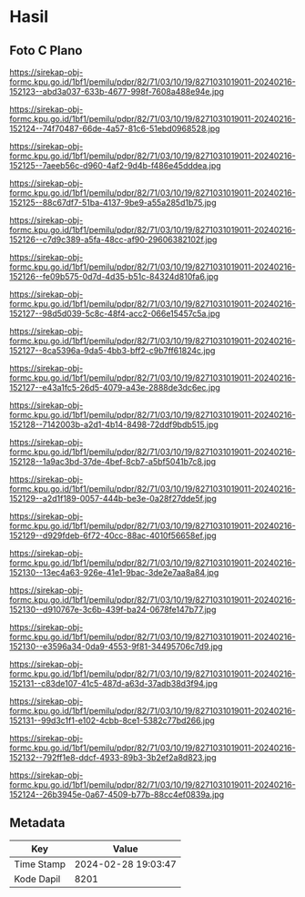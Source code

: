 # Hasil

## Foto C Plano

https://sirekap-obj-formc.kpu.go.id/1bf1/pemilu/pdpr/82/71/03/10/19/8271031019011-20240216-152123--abd3a037-633b-4677-998f-7608a488e94e.jpg

https://sirekap-obj-formc.kpu.go.id/1bf1/pemilu/pdpr/82/71/03/10/19/8271031019011-20240216-152124--74f70487-66de-4a57-81c6-51ebd0968528.jpg

https://sirekap-obj-formc.kpu.go.id/1bf1/pemilu/pdpr/82/71/03/10/19/8271031019011-20240216-152125--7aeeb56c-d960-4af2-9d4b-f486e45dddea.jpg

https://sirekap-obj-formc.kpu.go.id/1bf1/pemilu/pdpr/82/71/03/10/19/8271031019011-20240216-152125--88c67df7-51ba-4137-9be9-a55a285d1b75.jpg

https://sirekap-obj-formc.kpu.go.id/1bf1/pemilu/pdpr/82/71/03/10/19/8271031019011-20240216-152126--c7d9c389-a5fa-48cc-af90-29606382102f.jpg

https://sirekap-obj-formc.kpu.go.id/1bf1/pemilu/pdpr/82/71/03/10/19/8271031019011-20240216-152126--fe09b575-0d7d-4d35-b51c-84324d810fa6.jpg

https://sirekap-obj-formc.kpu.go.id/1bf1/pemilu/pdpr/82/71/03/10/19/8271031019011-20240216-152127--98d5d039-5c8c-48f4-acc2-066e15457c5a.jpg

https://sirekap-obj-formc.kpu.go.id/1bf1/pemilu/pdpr/82/71/03/10/19/8271031019011-20240216-152127--8ca5396a-9da5-4bb3-bff2-c9b7ff61824c.jpg

https://sirekap-obj-formc.kpu.go.id/1bf1/pemilu/pdpr/82/71/03/10/19/8271031019011-20240216-152127--e43a1fc5-26d5-4079-a43e-2888de3dc6ec.jpg

https://sirekap-obj-formc.kpu.go.id/1bf1/pemilu/pdpr/82/71/03/10/19/8271031019011-20240216-152128--7142003b-a2d1-4b14-8498-72ddf9bdb515.jpg

https://sirekap-obj-formc.kpu.go.id/1bf1/pemilu/pdpr/82/71/03/10/19/8271031019011-20240216-152128--1a9ac3bd-37de-4bef-8cb7-a5bf5041b7c8.jpg

https://sirekap-obj-formc.kpu.go.id/1bf1/pemilu/pdpr/82/71/03/10/19/8271031019011-20240216-152129--a2d1f189-0057-444b-be3e-0a28f27dde5f.jpg

https://sirekap-obj-formc.kpu.go.id/1bf1/pemilu/pdpr/82/71/03/10/19/8271031019011-20240216-152129--d929fdeb-6f72-40cc-88ac-4010f56658ef.jpg

https://sirekap-obj-formc.kpu.go.id/1bf1/pemilu/pdpr/82/71/03/10/19/8271031019011-20240216-152130--13ec4a63-926e-41e1-9bac-3de2e7aa8a84.jpg

https://sirekap-obj-formc.kpu.go.id/1bf1/pemilu/pdpr/82/71/03/10/19/8271031019011-20240216-152130--d910767e-3c6b-439f-ba24-0678fe147b77.jpg

https://sirekap-obj-formc.kpu.go.id/1bf1/pemilu/pdpr/82/71/03/10/19/8271031019011-20240216-152130--e3596a34-0da9-4553-9f81-34495706c7d9.jpg

https://sirekap-obj-formc.kpu.go.id/1bf1/pemilu/pdpr/82/71/03/10/19/8271031019011-20240216-152131--c83de107-41c5-487d-a63d-37adb38d3f94.jpg

https://sirekap-obj-formc.kpu.go.id/1bf1/pemilu/pdpr/82/71/03/10/19/8271031019011-20240216-152131--99d3c1f1-e102-4cbb-8ce1-5382c77bd266.jpg

https://sirekap-obj-formc.kpu.go.id/1bf1/pemilu/pdpr/82/71/03/10/19/8271031019011-20240216-152132--792ff1e8-ddcf-4933-89b3-3b2ef2a8d823.jpg

https://sirekap-obj-formc.kpu.go.id/1bf1/pemilu/pdpr/82/71/03/10/19/8271031019011-20240216-152124--26b3945e-0a67-4509-b77b-88cc4ef0839a.jpg


## Metadata

| Key        | Value               |
| ---------- | ------------------- |
| Time Stamp | 2024-02-28 19:03:47 |
| Kode Dapil | 8201                |



